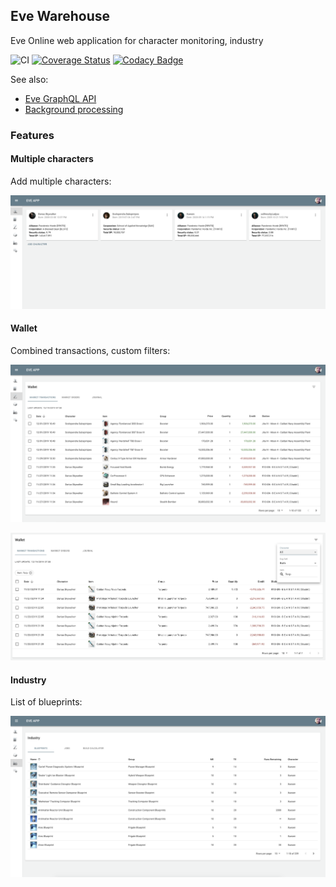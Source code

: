 ## Eve Warehouse

Eve Online web application for character monitoring, industry

![CI](https://github.com/dariusbakunas/eve-warehouse/workflows/CI/badge.svg)
[![Coverage Status](https://coveralls.io/repos/github/dariusbakunas/eve-warehouse/badge.svg?branch=master)](https://coveralls.io/github/dariusbakunas/eve-warehouse?branch=master)
[![Codacy Badge](https://api.codacy.com/project/badge/Grade/7a565a1fb0894b8e8654a1078f163c94)](https://www.codacy.com/manual/dariusbakunas/eve-app?utm_source=github.com&amp;utm_medium=referral&amp;utm_content=dariusbakunas/eve-app&amp;utm_campaign=Badge_Grade)

See also: 

  * [Eve GraphQL API](https://github.com/dariusbakunas/eve-api)
  * [Background processing](https://github.com/dariusbakunas/eve-processors)

### Features

#### Multiple characters

Add multiple characters:

![characters](docs/img/characters.png)

#### Wallet

Combined transactions, custom filters:

![transactions](docs/img/transactions.png)

![filters](docs/img/transaction_filters.png)

#### Industry

List of blueprints:

![blueprints](docs/img/blueprints.png)

